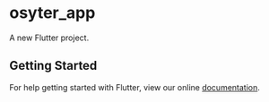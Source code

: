 # osyter_app

A new Flutter project.

## Getting Started

For help getting started with Flutter, view our online
[documentation](https://flutter.io/).
